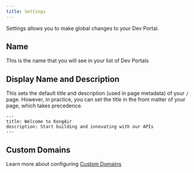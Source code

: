 ```yaml
---
title: Settings
---
```


Settings allows you to make global changes to your Dev Portal. 

## Name
This is the name that you will see in your list of Dev Portals

## Display Name and Description
This sets the default title and description (used in page metadata) of your `/` page. However, in practice, you can set the title in the front matter of your page, which takes precedence.

```
---
title: Welcome to KongAir
description: Start building and innovating with our APIs
---
```

## Custom Domains

Learn more about configuring [Custom Domains](/konnect/dev-portal/portals/settings/custom-domains)
